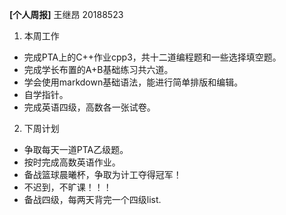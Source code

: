 **[个人周报]** 王继昂 20188523

1. 本周工作
* 完成PTA上的C++作业cpp3，共十二道编程题和一些选择填空题。
* 完成学长布置的A+B基础练习共六道。
* 学会使用markdown基础语法，能进行简单排版和编辑。
* 自学指针。
* 完成英语四级，高数各一张试卷。

2. 下周计划
* 争取每天一道PTA乙级题。
* 按时完成高数英语作业。
* 备战篮球晨曦杯，争取为计工夺得冠军！
* 不迟到，不旷课！！！
* 备战四级，每两天背完一个四级list.
